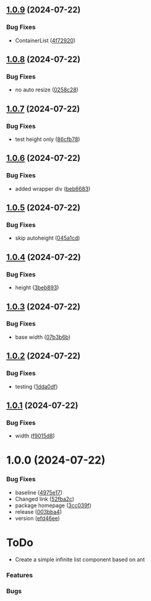 ## [1.0.9](https://github.com/sjhoeksma/lowcoder-comp-infinite-list/compare/v1.0.8...v1.0.9) (2024-07-22)


### Bug Fixes

* ContainerList ([4f72920](https://github.com/sjhoeksma/lowcoder-comp-infinite-list/commit/4f729208b9e4ccba0d1de08bdcce82250ca91988))

## [1.0.8](https://github.com/sjhoeksma/lowcoder-comp-infinite-list/compare/v1.0.7...v1.0.8) (2024-07-22)


### Bug Fixes

* no auto resize ([0258c28](https://github.com/sjhoeksma/lowcoder-comp-infinite-list/commit/0258c28ca5714589aaa853bf8b290a57ed188d4c))

## [1.0.7](https://github.com/sjhoeksma/lowcoder-comp-infinite-list/compare/v1.0.6...v1.0.7) (2024-07-22)


### Bug Fixes

* test height only ([86cfb78](https://github.com/sjhoeksma/lowcoder-comp-infinite-list/commit/86cfb7881f699db5430cf5482e8f7631db3b7889))

## [1.0.6](https://github.com/sjhoeksma/lowcoder-comp-infinite-list/compare/v1.0.5...v1.0.6) (2024-07-22)


### Bug Fixes

* added wrapper div ([beb6683](https://github.com/sjhoeksma/lowcoder-comp-infinite-list/commit/beb6683ab2376ae0b294fc22c3ea754a6a3761bf))

## [1.0.5](https://github.com/sjhoeksma/lowcoder-comp-infinite-list/compare/v1.0.4...v1.0.5) (2024-07-22)


### Bug Fixes

* skip autoheight ([045a1cd](https://github.com/sjhoeksma/lowcoder-comp-infinite-list/commit/045a1cd490f9c0b3174a548b91050d209a223c04))

## [1.0.4](https://github.com/sjhoeksma/lowcoder-comp-infinite-list/compare/v1.0.3...v1.0.4) (2024-07-22)


### Bug Fixes

* height ([3beb893](https://github.com/sjhoeksma/lowcoder-comp-infinite-list/commit/3beb893f09797d456d80c845715acbb5392fe10d))

## [1.0.3](https://github.com/sjhoeksma/lowcoder-comp-infinite-list/compare/v1.0.2...v1.0.3) (2024-07-22)


### Bug Fixes

* base width ([07b3b6b](https://github.com/sjhoeksma/lowcoder-comp-infinite-list/commit/07b3b6b5ea2f5a3cc7f559261f98fd5a3797cb36))

## [1.0.2](https://github.com/sjhoeksma/lowcoder-comp-infinite-list/compare/v1.0.1...v1.0.2) (2024-07-22)


### Bug Fixes

* testing ([1dda0df](https://github.com/sjhoeksma/lowcoder-comp-infinite-list/commit/1dda0df8c0763d4eead2f3ac5bb587860979f22a))

## [1.0.1](https://github.com/sjhoeksma/lowcoder-comp-infinite-list/compare/v1.0.0...v1.0.1) (2024-07-22)


### Bug Fixes

* width ([f9015d8](https://github.com/sjhoeksma/lowcoder-comp-infinite-list/commit/f9015d87a192f9b4adf7b33708f23e02a484e4a6))

# 1.0.0 (2024-07-22)


### Bug Fixes

* baseline ([4975e17](https://github.com/sjhoeksma/lowcoder-comp-infinite-list/commit/4975e17ea18246019486db7ce766305ef3536b16))
* Changed link ([52fba2c](https://github.com/sjhoeksma/lowcoder-comp-infinite-list/commit/52fba2c65cbdf7162168d434be013f991b3e42c3))
* package homepage ([3cc039f](https://github.com/sjhoeksma/lowcoder-comp-infinite-list/commit/3cc039ff135e7c87c3ad776dace9ce493026d808))
* release ([003bba4](https://github.com/sjhoeksma/lowcoder-comp-infinite-list/commit/003bba4fd1e8b17e37ff34bf261d446d0c620666))
* version ([efd46ee](https://github.com/sjhoeksma/lowcoder-comp-infinite-list/commit/efd46eebe5d7aec08ea2af3d888dbfeb17743e56))

# ToDo
* Create a simple infinite list component based on ant

### Features

### Bugs
